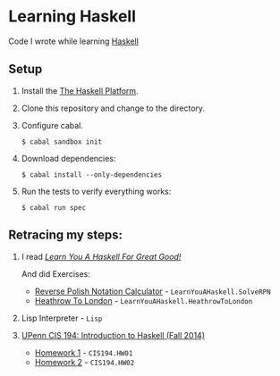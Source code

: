# Learning Haskell

Code I wrote while learning [Haskell](http://www.haskell.org/)

## Setup

1. Install the [The Haskell Platform](https://www.haskell.org/platform/).
2. Clone this repository and change to the directory.
3. Configure cabal.

    `$ cabal sandbox init`

4. Download dependencies:

    `$ cabal install --only-dependencies`

5. Run the tests to verify everything works:

    `$ cabal run spec`

## Retracing my steps:

1. I read [*Learn You A Haskell For Great Good!*](http://learnyouahaskell.com/)

    And did Exercises:

    * [Reverse Polish Notation Calculator](http://learnyouahaskell.com/functionally-solving-problems#reverse-polish-notation-calculator) - `LearnYouAHaskell.SolveRPN`
    * [Heathrow To London](http://learnyouahaskell.com/functionally-solving-problems#heathrow-to-london) - `LearnYouAHaskell.HeathrowToLondon`

2. Lisp Interpreter - `Lisp`

3. [UPenn CIS 194: Introduction to Haskell (Fall 2014)](http://www.cis.upenn.edu/~cis194/)

    * [Homework 1](http://www.cis.upenn.edu/~cis194/hw/01-intro.pdf) - `CIS194.HW01`
    * [Homework 2](http://www.cis.upenn.edu/~cis194/hw/02-dict.pdf) - `CIS194.HW02`
